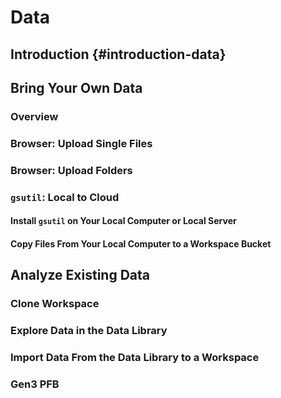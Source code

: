 # Data

## Introduction {#introduction-data}

<!------------------------------------------>

## Bring Your Own Data

### Overview

### Browser: Upload Single Files

### Browser: Upload Folders

### `gsutil`: Local to Cloud

#### Install `gsutil` on Your Local Computer or Local Server

#### Copy Files From Your Local Computer to a Workspace Bucket

<!-- ### `gsutil`: Cloud to Cloud -->

<!-- #### Copy Files Between Workspaces -->

<!------------------------------------------>

## Analyze Existing Data

<!-- Import data from available projects to existing or new workspace -->

### Clone Workspace

### Explore Data in the Data Library

### Import Data From the Data Library to a Workspace

### Gen3 PFB
